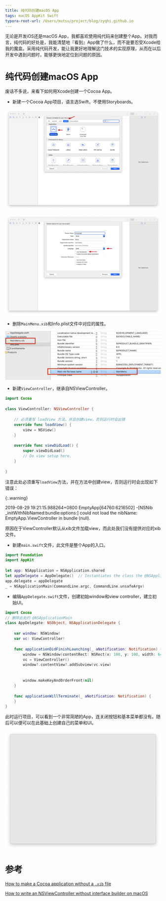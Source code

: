 ```yaml
---
title: 纯代码创建macOS App
tags: macOS AppKit Swift
typora-root-url: /Users/mutsu/project/blog/zyqhi.github.io
---
```




无论是开发iOS还是macOS App，我都喜欢使用纯代码来创建整个App。对我而言，纯代码的好处是，我能清楚地『看到』App做了什么，而不是要忍受Xcode给我的魔盒。采用纯代码开发，能让我更好地理解这门技术的实现原理，从而在以后开发中遇到问题时，能够更快地定位到问题的原因。



# 纯代码创建macOS App

废话不多说，来看下如何用Xcode创建一个Cocoa App。

- 新建一个Cocoa App项目，语言选Swift，不使用Storyboards。

![image-20190829200718389](/../../../../../../../media/2019-08-29-empty-macos-app/image-20190829175325569.png)

![image-20190829200718389](/../../../../../../../media/2019-08-29-empty-macos-app/image-20190829200718389.png)

- 删除`MainMenu.xib`和Info.plist文件中对应的属性。

![image-20190829200803372](/../../../../../../../media/2019-08-29-empty-macos-app/image-20190829200803372.png)



- 新建`ViewController`，继承自NSViewController。

```swift
import Cocoa

class ViewController: NSViewController {
    
    // 必须重写 loadView 方法，并且创建view，否则运行时会出错
    override func loadView() {
        view = NSView()
    }

    override func viewDidLoad() {
        super.viewDidLoad()
        // Do view setup here.
    }
    
}
```

注意此处必须重写`loadView`方法，并在方法中创建view，否则运行时会出现如下错误：

{:.warning}

2019-08-29 19:21:15.988264+0800 EmptyApp[64760:6216502] -[NSNib _initWithNibNamed:bundle:options:] could not load the nibName: EmptyApp.ViewController in bundle (null).

原因在于ViewController默认从xib文件加载view，而此处我们没有提供对应的xib文件。



-  新建`main.swift`文件，此文件是整个App的入口。

```swift
import Foundation
import AppKit

let app: NSApplication = NSApplication.shared
let appDelegate = AppDelegate()  // Instantiates the class the @NSApplicationMain was attached to
app.delegate = appDelegate
_ = NSApplicationMain(CommandLine.argc, CommandLine.unsafeArgv)
```



- 编辑`AppDelegate.swift`文件，创建初始window和view controller，建立初始UI。

```swift
import Cocoa
// 删除此处的 @NSApplicationMain
class AppDelegate: NSObject, NSApplicationDelegate {

    var window: NSWindow!
    var vc: ViewController!

    func applicationDidFinishLaunching(_ aNotification: Notification) {
        window = NSWindow(contentRect: NSRect(x: 100, y: 100, width: 640, height: 480), styleMask: .resizable, backing: .buffered, defer: false)
        vc = ViewController()
        window?.contentView?.addSubview(vc.view)
        
        
        window.makeKeyAndOrderFront(nil)
    }

    func applicationWillTerminate(_ aNotification: Notification) {
    }
}
```

此时运行项目，可以看到一个非常简陋的App，连关闭按钮和基本菜单都没有。随后可以便可以在此基础上创建自己的菜单和UI。

![image-20190829200827801](/../../../../../../../media/2019-08-29-empty-macos-app/image-20190829200827801.png)

# 参考

[How to make a Cocoa application without a `.xib` file](https://jameshfisher.com/2017/03/17/removing-xib-file/)

[How to write an NSViewController without interface builder on macOS](https://medium.com/hyperoslo/how-to-write-an-nsviewcontroller-without-interface-builder-on-macos-760283648f12)